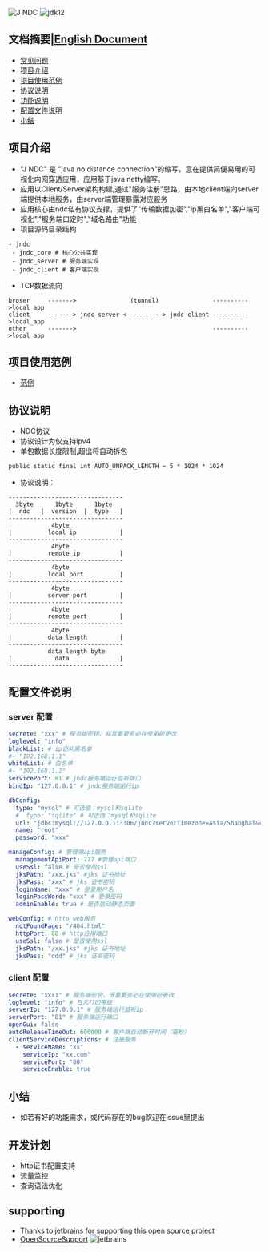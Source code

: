 ![J NDC](https://s1.ax1x.com/2020/11/04/B6HETJ.png)
![jdk12](https://img.shields.io/badge/jdk-8-orange.svg)


## 文档摘要|[English Document](https://github.com/qiweiview/jndc/blob/master/README.md)
* [常见问题](https://github.com/qiweiview/jndc/blob/master/QA.md)
* [项目介绍](#项目介绍)
* [项目使用范例](#项目使用范例)
* [协议说明](#协议说明)
* [功能说明](#功能说明)
* [配置文件说明](#配置文件说明)
* [小结](#小结)



## 项目介绍
* "J NDC" 是 "java no distance connection"的缩写，意在提供简便易用的可视化内网穿透应用，应用基于java netty编写。
* 应用以Client/Server架构构建,通过"服务注册"思路，由本地client端向server端提供本地服务，由server端管理暴露对应服务 
* 应用核心由ndc私有协议支撑，提供了"传输数据加密","ip黑白名单","客户端可视化","服务端口定时","域名路由"功能
* 项目源码目录结构
```
- jndc
 - jndc_core # 核心公共实现
 - jndc_server # 服务端实现
 - jndc_client # 客户端实现
```

* TCP数据流向
```
broser     ------->               (tunnel)               ---------->local_app
client     -------> jndc server <----------> jndc client ---------->local_app
other      ------->                                      ---------->local_app
```

## 项目使用范例
* [范例](https://github.com/qiweiview/jndc/blob/master/tutorial.md)


## 协议说明
* NDC协议
* 协议设计为仅支持ipv4
* 单包数据长度限制,超出将自动拆包
```
public static final int AUTO_UNPACK_LENGTH = 5 * 1024 * 1024
```

* 协议说明：
```
--------------------------------
  3byte      1byte      1byte
|  ndc   |  version  |  type   |
--------------------------------
            4byte
|          local ip            |
--------------------------------
            4byte
|          remote ip           |
--------------------------------
            4byte
|          local port          |
--------------------------------
            4byte
|          server port         |
--------------------------------
            4byte
|          remote port         |
--------------------------------
            4byte
|          data length         |
--------------------------------
           data length byte
|            data              |
--------------------------------
```

## 配置文件说明

### server 配置
```yaml
secrete: "xxx" # 服务端密钥，非常重要务必在使用前更改
loglevel: "info"
blackList: # ip访问黑名单
#- "192.168.1.1"
whiteList: # 白名单
#- "192.168.1.2"
servicePort: 81 # jndc服务端运行监听端口
bindIp: "127.0.0.1" # jndc服务端运行ip

dbConfig:
  type: "mysql" # 可选值：mysql和sqlite
  #  type: "sqlite" # 可选值：mysql和sqlite
  url: "jdbc:mysql://127.0.0.1:3306/jndc?serverTimezone=Asia/Shanghai&characterEncoding=utf8&useSSL=false&allowPublicKeyRetrieval=true"
  name: "root"
  password: "xxx"

manageConfig: # 管理端api服务
  managementApiPort: 777 #管理api端口
  useSsl: false # 是否使用ssl
  jksPath: "/xx.jks" #jks 证书地址
  jksPass: "xxx" # jks 证书密码
  loginName: "xxx" # 登录用户名
  loginPassWord: "xxx" # 登录密码
  adminEnable: true # 是否启动静态页面

webConfig: # http web服务
  notFoundPage: "/404.html"
  httpPort: 80 # http应用端口
  useSsl: false # 是否使用ssl
  jksPath: "/xx.jks" #jks 证书地址
  jksPass: "ddd" # jks 证书密码
```

### client 配置
```yaml
secrete: "xxx1" # 服务端密钥，很重要务必在使用前更改
loglevel: "info" # 日志打印等级
serverIp: "127.0.0.1" # 服务端运行监听ip
serverPort: "81" # 服务端运行端口
openGui: false
autoReleaseTimeOut: 600000 # 客户端自动断开时间（毫秒）
clientServiceDescriptions: # 注册服务
  - serviceName: "xx"
    serviceIp: "xx.com"
    servicePort: "80"
    serviceEnable: true
```

## 小结
* 如若有好的功能需求，或代码存在的bug欢迎在issue里提出

## 开发计划
* http证书配置支持
* 流量监控
* 查询语法优化

## supporting
* Thanks to jetbrains for supporting this open source project
* [OpenSourceSupport](https://jb.gg/OpenSourceSupport)
![jetbrains](https://resources.jetbrains.com/storage/products/company/brand/logos/jb_beam.png?_ga=2.159595956.84150952.1649035676-1273448.1647342519&_gl=1*1v0d1hp*_ga*MTI3MzQ0OC4xNjQ3MzQyNTE5*_ga_V0XZL7QHEB*MTY0OTAzNTY3NS4xLjEuMTY0OTAzODA2Ni42MA..)



